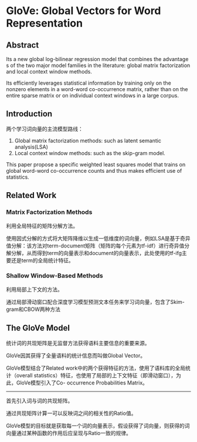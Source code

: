 # GloVe: Global Vectors for Word Representation

## Abstract

Its a new global log-bilinear regression model that combines the advantage s of the two major model families in the literature: global matrix factorization and local context window methods.

Its efficiently leverages statistical information by training only on the nonzero elements in a word-word co-occurrence matrix, rather than on the entire sparse matrix or on individual context windows in a large corpus.

## Introduction

两个学习词向量的主流模型路线：

1. Global matrix factorization methods: such as latent semantic analysis(LSA)
2. Local context window methods: such as the skip-gram model.

This paper propose a specific weighted least squares model that trains on global word-word co-occurrence counts and thus makes efficient use of statistics.

## Related Work

### Matrix Factorization Methods

利用全局特征的矩阵分解方法。  

使用因式分解的方式将大矩阵降维以生成一低维度的词向量，例如LSA是基于奇异值分解：该方法对term-document矩阵（矩阵的每个元素为tf-idf）进行奇异值分解分解，从而得到term的向量表示和document的向量表示，此处使用的tf-ifg主要还是term的全局统计特征。

### Shallow Window-Based Methods

利用局部上下文的方法。  

通过局部滑动窗口配合深度学习模型预测文本任务来学习词向量，包含了Skim-gram和CBOW两种方法

## The GloVe Model

统计词的共现矩阵是无监督方法获得语料主要信息的重要来源。    

GloVe因其获得了全量语料的统计信息而叫做Global Vector。    

GloVe模型结合了Related work中的两个获得特征的方法，使用了语料库的全局统计（overall statistics）特征，也使用了局部的上下文特征（即滑动窗口），为此，GloVe模型引入了Co- occurrence Probabilities Matrix。  

---

首先引入词与词的共现矩阵。  

通过共现矩阵计算一可以反映词之间的相关性的Ratio值。  

GloVe模型的目标就是获取每一个词的向量表示，假设获得了词向量，则获得的词向量通过某种函数的作用后应呈现与Ratio一致的规律。

